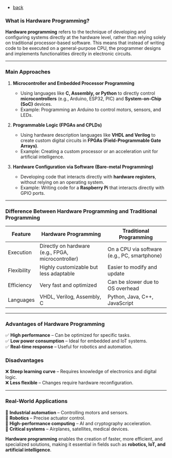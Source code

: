 - [back](https://github.com/0joseDark/my-programming-language/blob/main/doc-en/README-en.md)
### What is Hardware Programming?

**Hardware programming** refers to the technique of developing and configuring systems directly at the hardware level, rather than relying solely on traditional processor-based software. This means that instead of writing code to be executed on a general-purpose CPU, the programmer designs and implements functionalities directly in electronic circuits.

---

### Main Approaches

1. **Microcontroller and Embedded Processor Programming**  
   - Using languages like **C, Assembly, or Python** to directly control **microcontrollers** (e.g., Arduino, ESP32, PIC) and **System-on-Chip (SoC)** devices.  
   - Example: Programming an Arduino to control motors, sensors, and LEDs.

2. **Programmable Logic (FPGAs and CPLDs)**  
   - Using hardware description languages like **VHDL and Verilog** to create custom digital circuits in **FPGAs (Field-Programmable Gate Arrays)**.  
   - Example: Creating a custom processor or an acceleration unit for artificial intelligence.

3. **Hardware Configuration via Software (Bare-metal Programming)**  
   - Developing code that interacts directly with **hardware registers**, without relying on an operating system.  
   - Example: Writing code for a **Raspberry Pi** that interacts directly with GPIO ports.

---

### Difference Between Hardware Programming and Traditional Programming

| Feature | Hardware Programming | Traditional Programming |
|--------------|------------------------|----------------------|
| Execution | Directly on hardware (e.g., FPGA, microcontroller) | On a CPU via software (e.g., PC, smartphone) |
| Flexibility | Highly customizable but less adaptable | Easier to modify and update |
| Efficiency | Very fast and optimized | Can be slower due to OS overhead |
| Languages | VHDL, Verilog, Assembly, C | Python, Java, C++, JavaScript |

---

### Advantages of Hardware Programming
✅ **High performance** – Can be optimized for specific tasks.  
✅ **Low power consumption** – Ideal for embedded and IoT systems.  
✅ **Real-time response** – Useful for robotics and automation.  

### Disadvantages
❌ **Steep learning curve** – Requires knowledge of electronics and digital logic.  
❌ **Less flexible** – Changes require hardware reconfiguration.  

---

### Real-World Applications
🔹 **Industrial automation** – Controlling motors and sensors.  
🔹 **Robotics** – Precise actuator control.  
🔹 **High-performance computing** – AI and cryptography acceleration.  
🔹 **Critical systems** – Airplanes, satellites, medical devices.  

**Hardware programming** enables the creation of faster, more efficient, and specialized solutions, making it essential in fields such as **robotics, IoT, and artificial intelligence**.
